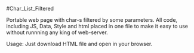 #Char_List_Filtered

Portable web page with char-s filtered by some parameters.
All code, including JS, Data, Style and html placed in one file to make it easy to use without runnning any king of web-server.

Usage:
Just download HTML file and open in your browser.
